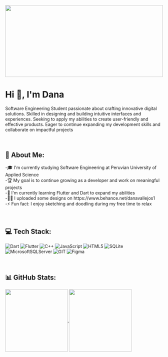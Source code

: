 <img width="100%" height="230px" src="https://media.licdn.com/dms/image/D4E16AQHASYoOoOONPw/profile-displaybackgroundimage-shrink_350_1400/0/1689572998295?e=1701302400&v=beta&t=20Neu8HbTRO7pD4waa5l89Z6fssHqF7BIxivK6Zm0YY">   

<h1 align="left">Hi 👋, I'm Dana</h1>
<p align="left">Software Engineering Student passionate about crafting innovative digital solutions. Skilled in designing and building intuitive interfaces and experiences. Seeking to apply my abilities to create user-friendly and effective products. Eager to continue expanding my development skills and collaborate on impactful projects</p>

&nbsp;
<h2 align="left"> 💫 About Me: </h2>
-🎓 I'm currently studying Software Engineering at Peruvian University of Applied Science <br>
-🏆 My goal is to continue growing as a developer and work on meaningful projects<br>
-🌱 I'm currently learning Flutter and Dart to expand my abilities<br>
-👨‍💻 I uploaded some designs on https://www.behance.net/danavallejos1<br>
-⚡ Fun fact: I enjoy sketching and doodling during my free time to relax

&nbsp;
<h2 align="left">💻 Tech Stack: </h2>

![Dart](https://img.shields.io/badge/dart-%230175C2.svg?style=for-the-badge&logo=dart&logoColor=white)
![Flutter](https://img.shields.io/badge/Flutter-%2302569B.svg?style=for-the-badge&logo=Flutter&logoColor=white) 
![C++](https://img.shields.io/badge/c++-%2300599C.svg?style=for-the-badge&logo=c%2B%2B&logoColor=white)  ![JavaScript](https://img.shields.io/badge/javascript-%23323330.svg?style=for-the-badge&logo=javascript&logoColor=%23F7DF1E) 
![HTML5](https://img.shields.io/badge/html5-%23E34F26.svg?style=for-the-badge&logo=html5&logoColor=white) 
![SQLite](https://img.shields.io/badge/sqlite-%2307405e.svg?style=for-the-badge&logo=sqlite&logoColor=white) 
![MicrosoftSQLServer](https://img.shields.io/badge/Microsoft%20SQL%20Server-CC2927?style=for-the-badge&logo=microsoft%20sql%20server&logoColor=white) 
![GIT](https://img.shields.io/badge/Git-fc6d26?style=for-the-badge&logo=git&logoColor=white)
![Figma](https://img.shields.io/badge/figma-%23F24E1E.svg?style=for-the-badge&logo=figma&logoColor=white)

&nbsp;
<h2 align="left">📊 GitHub Stats: </h2>

<a href="https://github.com/Dana-Vallejos/convoychat">
  <img height=200 align="center" src="https://github-readme-stats.vercel.app/api/top-langs?username=Dana-Vallejos&layout=compact&langs_count=8&card_width=320&theme=midnight-purple&hide=&hide_border=true" />
</a>
<a href="https://github.com/Dana-Vallejos/convoychat">
  <img height=200 align="center" src="https://github-readme-stats.vercel.app/api?username=Dana-Vallejos&theme=midnight-purple&show_icons=true&hide_border=true&hide_rank=true&hide=contribs&show=prs_merged" />
</a>
<!-- Proudly created with GPRM ( https://gprm.itsvg.in ) -->
